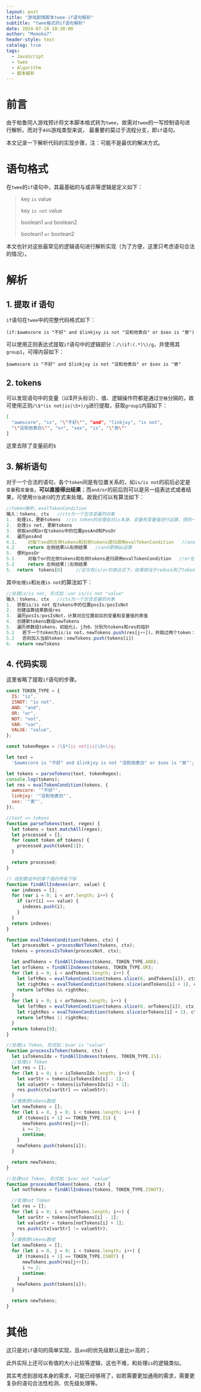 ```yaml
---
layout: post
title: "游戏剧情脚本twee-if语句解析"
subtitle: "twee格式的if语句解析"
date: 2024-07-16 10:38:00
author: "Momoka7"
header-style: text
catalog: true
tags:
  - JavaScript
  - twee
  - Algorithm
  - 脚本解析
---
```


# 前言

由于帕鲁同人游戏预计将文本脚本格式转为`twee`，故需对`twee`的一写控制语句进行解析。而对于`AVG`游戏类型来说， 最重要的莫过于流程分支，即`if`语句。

本文记录一下解析代码的实现步骤，注：可能不是最优的解决方式。

# 语句格式

在`twee`的`if`语句中，其最基础的与或非等逻辑是定义如下：

> key `is` value
>
> key `is not` value
>
> boolean1 `and` boolean2
>
> boolean1 `or` boolean2

本文也针对这些最常见的逻辑语句进行解析实现（为了方便，这里只考虑语句合法的情况）。

# 解析

## 1. 提取 if 语句

`if`语句在`twee`中的完整代码格式如下：

```
(if:$awmscore is "不好" and $linkjxy is not "没和他表白" or $sex is "男")
```

可以使用正则表达式提取`if`语句中的逻辑部分：`/\(if:(.*)\)/g`，并使用其`group1`，可得内容如下：

```
$awmscore is "不好" and $linkjxy is not "没和他表白" or $sex is "男"
```

## 2. tokens

可以发现语句中的变量（以$开头标识）、值、逻辑操作符都是通过`空格`分隔的，故可使用正则`/\$*(is not|is|\S+)/g`进行提取，获取`group1`内容如下：

```sh
[
  "awmscore", "is", "\"不好\"", "and", "linkjxy", "is not",
  "\"没和他表白\"", "or", "sex", "is", "\"男\""
]
```

这里去除了变量前的`$`

## 3. 解析语句

对于一个合法的语句，各个`token`间是有位置关系的，如`is/is not`的前后必定是`变量`和`变量值`，**可以直接得出结果**；而`and/or`的前后则可以是另一组表达式或者结果，可使用`分治递归`的方式来处理。故我们可以有算法如下：

```javascript
//token解析，evalTokenCondition
输入：tokens, ctx   //ctx为一个包含变量的对象
1.  处理is，更新tokens  //is token的处理会对is本身、变量和变量值进行运算，得到一个ture/false的结果，即tokens的长度应减少
2.  处理is not, 更新tokens
3.  获取and和or在tokens中的位置posAnd和PosOr
4.  遍历posAnd
4.1.    对每个and的左侧tokens和右侧tokens递归调用evalTokenCondition   //and左右都可以是表达式
4.2     return 左侧结果&&右侧结果   //and使用&&运算
5.  便利posOr
5.1     对每个or的左侧tokens和右侧tokens递归调用evalTokenCondition   //or左右都可以是表达式
5.2     return 左侧结果||右侧结果
5.  return  tokens[0]     //在仅有is/or的表达式下，结果相当于reduce到了tokens[0]中
```

其中`处理is`和`处理is not`的算法如下：

```javascript
//处理is/is not, 形式如：var is/is not "value"
输入：tokens, ctx   //ctx为一个包含变量的对象
1.  获取is/is not 在tokens中的位置posIs/posIsNot
2.  创建运算结果数组res
3.  遍历posIs/posIsNot，计算对应位置前后的变量和变量值的真值
4.  创建新tokens数组newTokens
5.  遍历原数组tokens，初始化i，j为0，分别为tokens和res的指针
5.1   若下一个token为is/is not，newTokens.push(res[j++])，并跳过两个token：i += 2;
5.2   否则加入当前token：newTokens.push(tokens[i])
6.  return newTokens
```

## 4. 代码实现

这里省略了提取`if`语句的步骤。

```javascript
const TOKEN_TYPE = {
  IS: "is",
  ISNOT: "is not",
  AND: "and",
  OR: "or",
  NOT: "not",
  VAR: "var",
  VALUE: "value",
};

const tokenRegex = /\$*(is not|is|\S+)/g;

let text =
  '$awmscore is "不好" and $linkjxy is not "没和他表白" or $sex is "男"';

let tokens = parseTokens(text, tokenRegex);
console.log(tokens);
let res = evalTokenCondition(tokens, {
  awmscore: '"不好"',
  linkjxy: '"没和他表白"',
  sex: '"男"',
});

//text => tokens
function parseTokens(text, regex) {
  let tokens = text.matchAll(regex);
  let processed = [];
  for (const token of tokens) {
    processed.push(token[1]);
  }

  return processed;
}

// 找到数组中的某个值的所有下标
function findAllIndexes(arr, value) {
  var indexes = [];
  for (var i = 0; i < arr.length; i++) {
    if (arr[i] === value) {
      indexes.push(i);
    }
  }
  return indexes;
}

function evalTokenCondition(tokens, ctx) {
  let processNot = processNotToken(tokens, ctx);
  tokens = processIsToken(processNot, ctx);

  let andTokens = findAllIndexes(tokens, TOKEN_TYPE.AND);
  let orTokens = findAllIndexes(tokens, TOKEN_TYPE.OR);
  for (let i = 0; i < andTokens.length; i++) {
    let leftRes = evalTokenCondition(tokens.slice(0, andTokens[i]), ctx);
    let rightRes = evalTokenCondition(tokens.slice(andTokens[i] + 1), ctx);
    return leftRes && rightRes;
  }
  for (let i = 0; i < orTokens.length; i++) {
    let leftRes = evalTokenCondition(tokens.slice(0, orTokens[i]), ctx);
    let rightRes = evalTokenCondition(tokens.slice(orTokens[i] + 1), ctx);
    return leftRes || rightRes;
  }
  return tokens[0];
}

//处理is Token, 形式如：$var is "value"
function processIsToken(tokens, ctx) {
  let isTokensIdx = findAllIndexes(tokens, TOKEN_TYPE.IS);
  //处理is Token
  let res = [];
  for (let i = 0; i < isTokensIdx.length; i++) {
    let varStr = tokens[isTokensIdx[i] - 1];
    let valueStr = tokens[isTokensIdx[i] + 1];
    res.push(ctx[varStr] == valueStr);
  }
  //替换原tokens数组
  let newTokens = [];
  for (let i = 0, j = 0; i < tokens.length; i++) {
    if (tokens[i + 1] == TOKEN_TYPE.IS) {
      newTokens.push(res[j++]);
      i += 2;
      continue;
    }
    newTokens.push(tokens[i]);
  }

  return newTokens;
}

//处理not Token, 形式如：$var not "value"
function processNotToken(tokens, ctx) {
  let notTokens = findAllIndexes(tokens, TOKEN_TYPE.ISNOT);

  //处理not Token
  let res = [];
  for (let i = 0; i < notTokens.length; i++) {
    let varStr = tokens[notTokens[i] - 1];
    let valueStr = tokens[notTokens[i] + 1];
    res.push(ctx[varStr] != valueStr);
  }
  //替换原tokens数组
  let newTokens = [];
  for (let i = 0, j = 0; i < tokens.length; i++) {
    if (tokens[i + 1] == TOKEN_TYPE.ISNOT) {
      newTokens.push(res[j++]);
      i += 2;
      continue;
    }
    newTokens.push(tokens[i]);
  }

  return newTokens;
}
```

# 其他

这只是对`if`语句的简单实现，且`and`的优先级默认是比`or`高的；

此外实际上还可以有值的大小比较等逻辑，这也不难，和处理`is`的逻辑类似。

其实考虑到游戏本身的需求，可能已经够用了，如若需要更加通用的需求，需要更复杂的语句合法性检测、优先级处理等。
